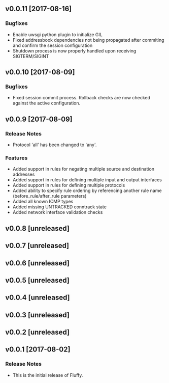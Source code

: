 ## v0.0.11 [2017-08-16]

### Bugfixes

* Enable uwsgi python plugin to initialize GIL
* Fixed addressbook dependencies not being propagated after commiting and confirm the session configuration
* Shutdown process is now properly handled upon receiving SIGTERM/SIGINT

## v0.0.10 [2017-08-09]

### Bugfixes

* Fixed session commit process. Rollback checks are now checked against the active configuration.

## v0.0.9 [2017-08-09]

### Release Notes

* Protocol 'all' has been changed to 'any'.

### Features

* Added support in rules for negating multiple source and destination addresses
* Added support in rules for defining multiple input and output interfaces
* Added support in rules for defining multiple protocols
* Added ability to specify rule ordering by referencing another rule name (before_rule/after_rule parameters)
* Added all known ICMP types
* Added missing UNTRACKED conntrack state
* Added network interface validation checks

## v0.0.8 [unreleased]

## v0.0.7 [unreleased]

## v0.0.6 [unreleased]

## v0.0.5 [unreleased]

## v0.0.4 [unreleased]

## v0.0.3 [unreleased]

## v0.0.2 [unreleased]

## v0.0.1 [2017-08-02]

### Release Notes

* This is the initial release of Fluffy.
